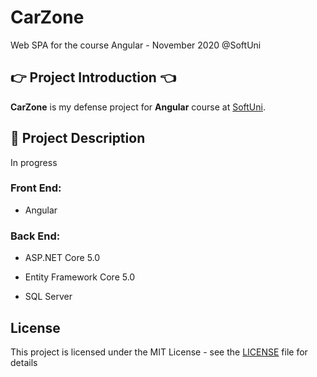 # CarZone
Web SPA for the course Angular - November 2020 @SoftUni

## :point_right: Project Introduction :point_left:

**CarZone** is my defense project for **Angular** course at [SoftUni](https://softuni.bg/trainings/3047/angular-november-2020/internal).

## :pencil: Project Description
In progress

### Front End:

- Angular

### Back End:

- ASP.NET Core 5.0

- Entity Framework Core 5.0

- SQL Server

## License

This project is licensed under the MIT License - see the [LICENSE](LICENSE) file for details

